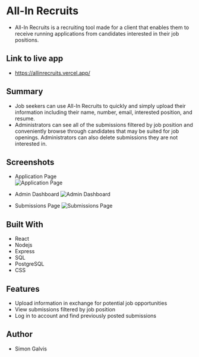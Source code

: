 # All-In Recruits
- All-In Recruits is a recruiting tool made for a client that enables them to receive running applications from candidates interested in their job positions.

## Link to live app
- https://allinrecruits.vercel.app/

## Summary
- Job seekers can use All-In Recruits to quickly and simply upload their information including their name, number, email, interested position, and resume. 
- Administrators can see all of the submissions filtered by job position and conveniently browse through candidates that may be suited for job openings. Administrators can also delete submissions they are not interested in.

## Screenshots

- Application Page<br/>
![Application Page]()

- Admin Dashboard
![Admin Dashboard]()

- Submissions Page
![Submissions Page]()



## Built With
- React
- Nodejs
- Express
- SQL
- PostgreSQL
- CSS


## Features
- Upload information in exchange for potential job opportunities
- View submissions filtered by job position
- Log in to account and find previously posted submissions

## Author
- Simon Galvis
